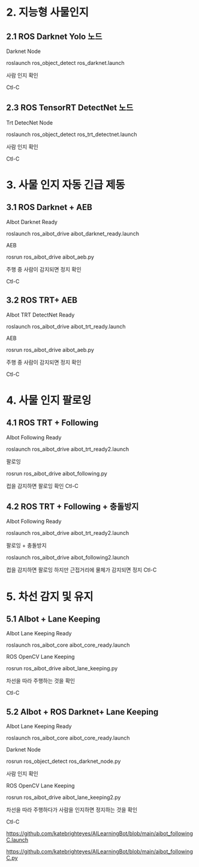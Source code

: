 # 2.	지능형 사물인지

## 2.1 ROS Darknet Yolo 노드

Darknet Node

roslaunch ros_object_detect ros_darknet.launch

사람 인지 확인

Ctl-C


## 2.3 ROS TensorRT DetectNet 노드

Trt DetecNet Node

roslaunch ros_object_detect ros_trt_detectnet.launch

사람 인지 확인

Ctl-C


# 3.	사물 인지 자동 긴급 제동

## 3.1 ROS Darknet + AEB

AIbot Darknet Ready

roslaunch ros_aibot_drive aibot_darknet_ready.launch


AEB

rosrun ros_aibot_drive aibot_aeb.py

주행 중 사람이 감지되면 정지 확인

Ctl-C


## 3.2 ROS TRT+ AEB

AIbot TRT DetectNet Ready

roslaunch ros_aibot_drive aibot_trt_ready.launch

AEB

rosrun ros_aibot_drive aibot_aeb.py

주행 중 사람이 감지되면 정지 확인

Ctl-C
 


# 4.	사물 인지 팔로잉

## 4.1 ROS TRT + Following

AIbot Following Ready

roslaunch ros_aibot_drive aibot_trt_ready2.launch

팔로잉

rosrun ros_aibot_drive aibot_following.py

컵을 감지하면 팔로잉 확인
Ctl-C


## 4.2 ROS TRT + Following + 충돌방지

AIbot Following Ready

roslaunch ros_aibot_drive aibot_trt_ready2.launch

팔로잉 + 충돌방지

roslaunch ros_aibot_drive aibot_following2.launch

컵을 감지하면 팔로잉 하지만 근접거리에 물체가 감지되면 정지
Ctl-C
 

# 5.	차선 감지 및 유지

## 5.1 AIbot + Lane Keeping

AIbot Lane Keeping Ready

roslaunch ros_aibot_core aibot_core_ready.launch

ROS OpenCV Lane Keeping

rosrun ros_aibot_drive aibot_lane_keeping.py

차선을 따라 주행하는 것을 확인

Ctl-C


## 5.2 AIbot + ROS Darknet+ Lane Keeping

AIbot Lane Keeping Ready

roslaunch ros_aibot_core aibot_core_ready.launch

Darknet Node

rosrun ros_object_detect ros_darknet_node.py

사람 인지 확인


ROS OpenCV Lane Keeping

rosrun ros_aibot_drive aibot_lane_keeping2.py

차선을 따라 주행하다가 사람을 인지하면 정지하는 것을 확인

Ctl-C


https://github.com/katebrighteyes/AILearningBot/blob/main/aibot_followingC.launch

https://github.com/katebrighteyes/AILearningBot/blob/main/aibot_followingC.py


 
